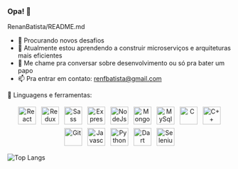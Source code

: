 ### Opa! 👋

<!--
**RenanBatista/RenanBatista** is a ✨ _special_ ✨ repository because its `README.md` (this file) appears on your GitHub profile.

Here are some ideas to get you started:
-->
 RenanBatista/README.md

- 🔭 Procurando novos desafios
- 🌱 Atualmente estou aprendendo a construir microserviços e arquiteturas mais eficientes
- 💬 Me chame pra conversar sobre desenvolvimento ou só pra bater um papo
- 📫 Pra entrar em contato: renfbatista@gmail.com

🧰 Linguagens e ferramentas:
<p align="center">
<img src="https://renanbatista.dev/static/media/react-original.7098e271.svg" alt="React" height="40" style="vertical-align:top; margin:4px">
<img src="https://renanbatista.dev/static/media/redux-original.0093fdee.svg" alt="Redux" height="40" style="vertical-align:top; margin:4px">

<img src="https://renanbatista.dev/static/media/sass-original.8ec16938.svg" alt="Sass" height="40" style="vertical-align:top; margin:4px">
<img src="https://renanbatista.dev/static/media/express-original.415f9b1f.svg" alt="Express" height="40" style="vertical-align:top; margin:4px">
<img src="https://renanbatista.dev/static/media/nodejs-original.7ca28bcc.svg" alt="NodeJs" height="40" style="vertical-align:top; margin:4px">
<img src="https://renanbatista.dev/static/media/mongodb-original.416baad2.svg" alt="MongoDb" height="40" style="vertical-align:top; margin:4px">
<img src="https://renanbatista.dev/static/media/mysql-original.cc7c4cc7.svg" alt="MySql" height="40" style="vertical-align:top; margin:4px">
<img src="https://renanbatista.dev/static/media/c-original.ac1d78d7.svg" alt="C" height="40" style="vertical-align:top; margin:4px">
<img src="https://renanbatista.dev/static/media/cplusplus-original.d0813025.svg" alt="C++" height="40" style="vertical-align:top; margin:4px">
<img src="https://renanbatista.dev/static/media/git-original.53130bb0.svg" alt="Git" height="40" style="vertical-align:top; margin:4px">

<img src="https://renanbatista.dev/static/media/javascript-original.f719efab.svg" alt="Javascript" height="40" style="vertical-align:top; margin:4px">
<img src="https://renanbatista.dev/static/media/python-original.97a72db0.svg" alt="Python" height="40" style="vertical-align:top; margin:4px">
<img src="https://renanbatista.dev/static/media/dart.9ff1e671.svg" alt="Dart" height="40" style="vertical-align:top; margin:4px">
<img src="https://renanbatista.dev/static/media/selenium.a00407a2.svg" alt="Selenium" height="40" style="vertical-align:top; margin:4px">
</p>

![Top Langs](https://github-readme-stats.vercel.app/api/top-langs/?username=RenanBatista&theme=buefy)

